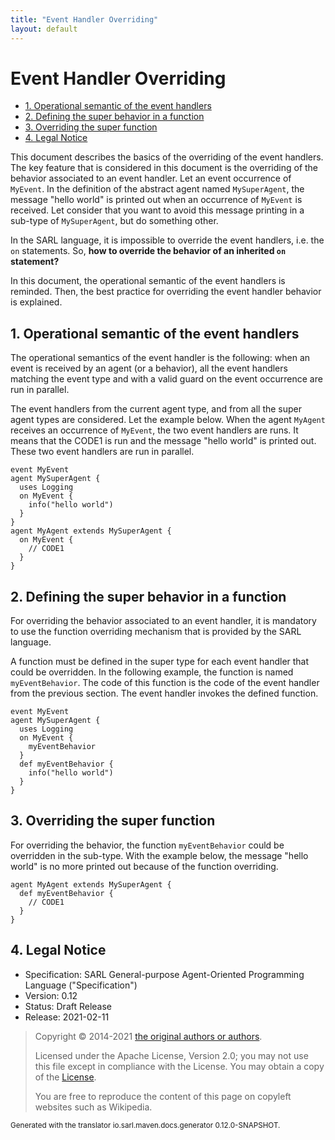 ```yaml
---
title: "Event Handler Overriding"
layout: default
---
```


# Event Handler Overriding


<ul class="page_outline" id="page_outline">

<li><a href="#1-operational-semantic-of-the-event-handlers">1. Operational semantic of the event handlers</a></li>
<li><a href="#2-defining-the-super-behavior-in-a-function">2. Defining the super behavior in a function</a></li>
<li><a href="#3-overriding-the-super-function">3. Overriding the super function</a></li>
<li><a href="#4-legal-notice">4. Legal Notice</a></li>

</ul>


This document describes the basics of the overriding of the event handlers.
The key feature that is considered in this document is the overriding of the behavior associated to an event handler.
Let an event occurrence of `MyEvent`. In the definition of the abstract agent named `MySuperAgent`, the message
"hello world" is printed out when an occurrence of `MyEvent` is received.
Let consider that you want to avoid this message printing in a sub-type of `MySuperAgent`, but do something other.

In the SARL language, it is impossible to override the event handlers, i.e. the `on` statements.
So, __how to override the behavior of an inherited `on` statement?__

In this document, the operational semantic of the event handlers is reminded. Then, the best practice for overriding
the event handler behavior is explained.


## 1. Operational semantic of the event handlers

The operational semantics of the event handler is the following:
when an event is received by an agent (or a behavior), all the event handlers matching the
event type and with a valid guard on the event occurrence are run in parallel.

The event handlers from the current agent type, and from all the super agent types are considered.
Let the example below. When the agent `MyAgent` receives an occurrence of `MyEvent`, the two
event handlers are runs. It means that the CODE1 is run and the message "hello world" is printed out.
These two event handlers are run in parallel.

```sarl
event MyEvent
agent MySuperAgent {
  uses Logging
  on MyEvent {
	info("hello world")
  }
}
agent MyAgent extends MySuperAgent {
  on MyEvent {
	// CODE1
  }
}
```



## 2. Defining the super behavior in a function

For overriding the behavior associated to an event handler, it is mandatory to use the function overriding mechanism
that is provided by the SARL language.

A function must be defined in the super type for each event handler that could be overridden.
In the following example, the function is named `myEventBehavior`. The code of this function is the code
of the event handler from the previous section. The event handler invokes the defined function.

```sarl
event MyEvent
agent MySuperAgent {
  uses Logging
  on MyEvent {
	myEventBehavior
  }
  def myEventBehavior {
	info("hello world")
  }
}
```



## 3. Overriding the super function

For overriding the behavior, the function `myEventBehavior` could be overridden in the sub-type.
With the example below, the message "hello world" is no more printed out because of the function overriding.

```sarl
agent MyAgent extends MySuperAgent {
  def myEventBehavior {
	// CODE1
  }
}
```



## 4. Legal Notice

* Specification: SARL General-purpose Agent-Oriented Programming Language ("Specification")
* Version: 0.12
* Status: Draft Release
* Release: 2021-02-11

> Copyright &copy; 2014-2021 [the original authors or authors](http://www.sarl.io/about/index.html).
>
> Licensed under the Apache License, Version 2.0;
> you may not use this file except in compliance with the License.
> You may obtain a copy of the [License](http://www.apache.org/licenses/LICENSE-2.0).
>
> You are free to reproduce the content of this page on copyleft websites such as Wikipedia.

<small>Generated with the translator io.sarl.maven.docs.generator 0.12.0-SNAPSHOT.</small>
